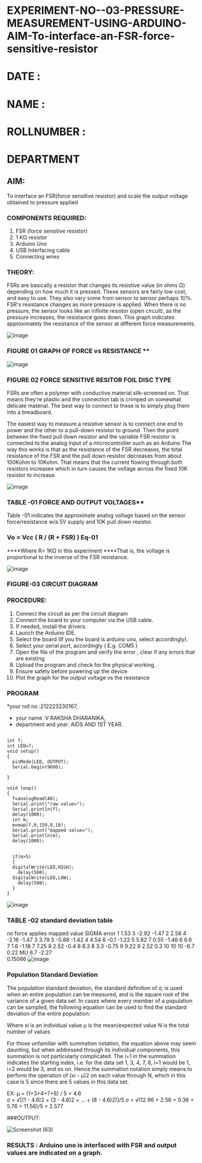 # EXPERIMENT-NO--03-PRESSURE-MEASUREMENT-USING-ARDUINO-AIM-To-interface-an-FSR-force-sensitive-resistor

# DATE :
# NAME :
# ROLLNUMBER :
# DEPARTMENT
## AIM: 
To interface an FSR(force sensitive resistor) and scale the output voltage obtained to pressure applied 
 
### COMPONENTS REQUIRED:
1.	FSR  (force sensitive resistor)
2.	1 KΩ resistor 
3.	Arduino Uno 
4.	USB Interfacing cable 
5.	Connecting wires 


### THEORY: 
FSRs are basically a resistor that changes its resistive value (in ohms Ω) depending on how much it is pressed. These sensors are fairly low cost, and easy to use. They also vary some from sensor to sensor perhaps 10%. FSR's resistance changes as more pressure is applied. When there is no pressure, the sensor looks like an infinite resistor (open circuit), as the pressure increases, the resistance goes down. This graph indicates approximately the resistance of the sensor at different force measurements.
 

![image](https://user-images.githubusercontent.com/36288975/163532939-d6888ae1-4068-4d83-86a7-fc4c32d5179e.png)

### FIGURE 01 GRAPH OF FORCE vs RESISTANCE **




![image](https://user-images.githubusercontent.com/36288975/163532957-82d57567-a1c3-48c5-8a87-7ea66d6fca49.png)




### FIGURE 02 FORCE SENSITIVE RESITOR FOIL DISC TYPE  

FSRs are often a polymer with conductive material silk-screened on. That means they're plastic and the connection tab is crimped on somewhat delicate material. The best way to connect to these is to simply plug them into a breadboard.

The easiest way to measure a resistive sensor is to connect one end to power and the other to a pull-down resistor to ground. Then the point between the fixed pull down resistor and the variable FSR resistor is connected to the analog input of a microcontroller such as an Arduino The way this works is that as the resistance of the FSR decreases, the total resistance of the FSR and the pull down resistor decreases from about 100Kohm to 10Kohm. That means that the current flowing through both resistors increases which in turn causes the voltage across the fixed 10K resistor to increase.

 ![image](https://user-images.githubusercontent.com/36288975/163532972-2b909551-12c9-485d-adb1-d1e988d557bd.png)

### TABLE -01 FORCE AND OUTPUT VOLTAGES**
	
  Table -01 indicates the approximate analog voltage based on the sensor force/resistance w/a 5V supply and 10K pull down resistor.

### Vo = Vcc ( R / (R + FSR) )								Eq-01

****Where R= 1KΩ in this experiment 
****That is, the voltage is proportional to the inverse of the FSR resistance.










![image](https://user-images.githubusercontent.com/36288975/163532979-a2a5cb5c-f495-442c-843e-bebb82737a35.png)



### FIGURE-03 CIRCUIT DIAGRAM



### PROCEDURE:
1.	Connect the circuit as per the circuit diagram 
2.	Connect the board to your computer via the USB cable.
3.	If needed, install the drivers.
4.	Launch the Arduino IDE.
5.	Select the board (If you the board is arduino uno, select accordingly).
6.	Select your serial port, accordingly ( E.g. COM5 )
7.	Open the file of the program  and verify the error , clear if any errors that are existing 
8.	Upload the program and check for the physical working. 
9.	Ensure safety before powering up the device 
10.	Plot the graph for the output voltage vs the resistance 


### PROGRAM 
 *your roll no :212223230167,
 * your name :V RAKSHA DHARANIKA,
 * department and year: AIDS AND 1ST YEAR.

```

int f;
int LED=7;
void setup()
{
  pinMode(LED, OUTPUT);
  Serial.begin(9600); 
    
}

void loop()
{
  f=analogRead(A0);
  Serial.print("raw value=");
  Serial.println(f);
  delay(1000);
  int m;
  m=map(f,0,159,0,10);
  Serial.print("mapped value=");
  Serial.println(m);
  delay(1000);
  
  
  if(m>5)
  { 
  digitalWrite(LED,HIGH);
    delay(500);
  digitalWrite(LED,LOW);
    delay(500);
  }  
}
```
 
 
 
 
 
 
 
 
 
 
 
 
 
 
 

![image](https://user-images.githubusercontent.com/36288975/188804653-a3154e8e-2655-46f2-9dcd-f425dd1ba109.png)


### TABLE -02 standard deviation table


no	force applies	mapped value	SIGMA	error
1	1.53	3	-2.92	-1.47
2	2.58	4	-2.16	-1.47
3	3.78	5	-0.88	-1.42
4	4.54	6	-0.1	-1.22
5	5.82	7	0.55	-1.46
6	6.6	7	1.6	-1.18
7	7.25	8	2.52	-0.4
8	8.3	8	3.3	-0.75
9	9.22	9	2.52	0.3
10	10	10	-6.7	0.22
	MU	6.7	-2.27	
			0.15066	
![image](https://github.com/rakshadharanika/EXPERIMENT-NO--04-PRESSURE-MEASUREMENT-USING-ARDUINO-AIM-To-interface-an-FSR-force-sensitive-resist/assets/149348380/d199cf81-7e0e-429d-b9df-644db26c6702)







### Population Standard Deviation
The population standard deviation, the standard definition of σ, is used when an entire population can be measured, and is the square root of the variance of a given data set. In cases where every member of a population can be sampled, the following equation can be used to find the standard deviation of the entire population:



Where
xi is an individual value
μ is the mean/expected value
N is the total number of values

For those unfamiliar with summation notation, the equation above may seem daunting, but when addressed through its individual components, this summation is not particularly complicated. The i=1 in the summation indicates the starting index, i.e. for the data set 1, 3, 4, 7, 8, i=1 would be 1, i=2 would be 3, and so on. Hence the summation notation simply means to perform the operation of (xi - μ)2 on each value through N, which in this case is 5 since there are 5 values in this data set.

EX:           μ = (1+3+4+7+8) / 5 = 4.6        
σ = √[(1 - 4.6)2 + (3 - 4.6)2 + ... + (8 - 4.6)2)]/5
σ = √(12.96 + 2.56 + 0.36 + 5.76 + 11.56)/5 = 2.577

###OUTPUT:



![Screenshot (63)](https://github.com/rakshadharanika/EXPERIMENT-NO--04-PRESSURE-MEASUREMENT-USING-ARDUINO-AIM-To-interface-an-FSR-force-sensitive-resist/assets/149348380/402f0335-50cc-419a-8eb6-c3f9859d7c03)














### RESULTS : Arduino uno is interfaced with FSR and output values are indicated on a graph.
